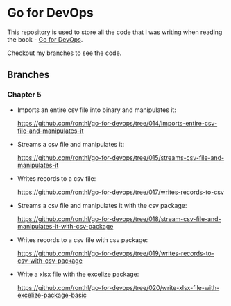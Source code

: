 # Go for DevOps
This repository is used to store all the code that I was writing when reading
the book - [Go for DevOps](https://www.amazon.com/Go-DevOps-language-Kubernetes-Terraform/dp/1801818894/).

Checkout my branches to see the code.

## Branches
### Chapter 5
* Imports an entire csv file into binary and manipulates it:

  https://github.com/ronthl/go-for-devops/tree/014/imports-entire-csv-file-and-manipulates-it
* Streams a csv file and manipulates it:

  https://github.com/ronthl/go-for-devops/tree/015/streams-csv-file-and-manipulates-it
* Writes records to a csv file:

  https://github.com/ronthl/go-for-devops/tree/017/writes-records-to-csv
* Streams a csv file and manipulates it with the csv package:

  https://github.com/ronthl/go-for-devops/tree/018/stream-csv-file-and-manipulates-it-with-csv-package
* Writes records to a csv file with csv package:

  https://github.com/ronthl/go-for-devops/tree/019/writes-records-to-csv-with-csv-package
* Write a xlsx file with the excelize package:

  https://github.com/ronthl/go-for-devops/tree/020/write-xlsx-file-with-excelize-package-basic
